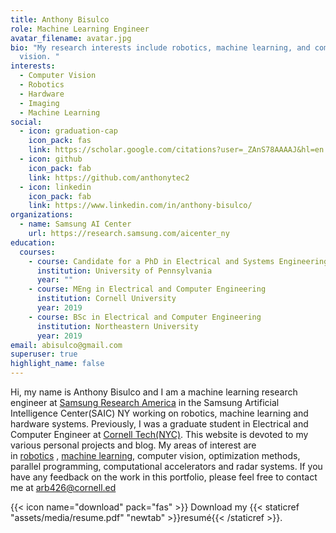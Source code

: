 ```yaml
---
title: Anthony Bisulco
role: Machine Learning Engineer
avatar_filename: avatar.jpg
bio: "My research interests include robotics, machine learning, and computer
  vision. "
interests:
  - Computer Vision
  - Robotics
  - Hardware
  - Imaging
  - Machine Learning
social:
  - icon: graduation-cap
    icon_pack: fas
    link: https://scholar.google.com/citations?user=_ZAnS78AAAAJ&hl=en
  - icon: github
    icon_pack: fab
    link: https://github.com/anthonytec2
  - icon: linkedin
    icon_pack: fab
    link: https://www.linkedin.com/in/anthony-bisulco/
organizations:
  - name: Samsung AI Center
    url: https://research.samsung.com/aicenter_ny
education:
  courses:
    - course: Candidate for a PhD in Electrical and Systems Engineering
      institution: University of Pennsylvania
      year: ""
    - course: MEng in Electrical and Computer Engineering
      institution: Cornell University
      year: 2019
    - course: BSc in Electrical and Computer Engineering
      institution: Northeastern University
      year: 2019
email: abisulco@gmail.com
superuser: true
highlight_name: false
---
```

Hi, my name is Anthony Bisulco and I am a machine learning research engineer at [Samsung Research America](https://research.samsung.com/aicenter_ny) in the Samsung Artificial Intelligence Center(SAIC) NY working on robotics, machine learning and hardware systems. Previously, I was a graduate student in Electrical and Computer Engineer at [Cornell Tech(NYC)](https://tech.cornell.edu/). This website is devoted to my various personal projects and blog. My areas of interest are in [robotics](https://abisulco.com/visual_nav.html) , [machine learning](https://github.com/brendonwelsh/Machine-Learning-Final-Project), [](https://abisulco.com/x-ray-imaging-pt1)computer vision, optimization methods, parallel programming, computational accelerators and radar systems. If you have any feedback on the work in this portfolio, please feel free to contact me at arb426@cornell.ed

{{< icon name="download" pack="fas" >}} Download my {{< staticref "assets/media/resume.pdf" "newtab" >}}resumé{{< /staticref >}}.